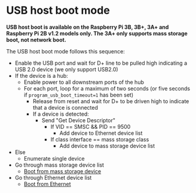 # USB host boot mode

**USB host boot is available on the Raspberry Pi 3B, 3B+, 3A+ and Raspberry Pi 2B v1.2 models only. The 3A+ only supports mass storage boot, not network boot.**

The USB host boot mode follows this sequence:

* Enable the USB port and wait for D+ line to be pulled high indicating a USB 2.0 device (we only support USB2.0)
* If the device is a hub:
  * Enable power to all downstream ports of the hub
  * For each port, loop for a maximum of two seconds (or five seconds if `program_usb_boot_timeout=1` has been set)
    * Release from reset and wait for D+ to be driven high to indicate that a device is connected
    * If a device is detected:
      * Send "Get Device Descriptor"
        * If VID == SMSC && PID == 9500
          * Add device to Ethernet device list
        * If class interface == mass storage class
          * Add device to mass storage device list
* Else
  * Enumerate single device
* Go through mass storage device list
  * [Boot from mass storage device](msd.md)
* Go through Ethernet device list
  * [Boot from Ethernet](net.md)

